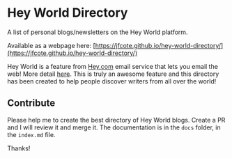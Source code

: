 # Hey World Directory

A list of personal blogs/newsletters on the Hey World platform.

Available as a webpage here: [https://jfcote.github.io/hey-world-directory/](https://jfcote.github.io/hey-world-directory/)

Hey World is a feature from [Hey.com](https://hey.com) email service that lets you email the web! More detail [here](https://www.hey.com/features/email-the-web/). This is truly an awesome feature and this directory has been created to help people discover writers from all over the world!

## Contribute

Please help me to create the best directory of Hey World blogs. Create a PR and I will review it and merge it.
The documentation is in the `docs` folder, in the `index.md` file.

Thanks!
